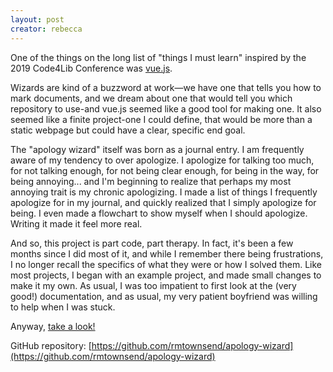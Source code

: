 ```yaml
---
layout: post
creator: rebecca
---
```

One of the things on the long list of "things I must learn" inspired by the 2019 Code4Lib Conference was [vue.js](https://vuejs.org/).

Wizards are kind of a buzzword at work—we have one that tells you how to mark documents, and we dream about one that would tell you which repository to use-and vue.js seemed like a good tool for making one. It also seemed like a finite project-one I could define, that would be more than a static webpage but could have a clear, specific end goal.

The "apology wizard" itself was born as a journal entry. I am frequently aware of my tendency to over apologize. I apologize for talking too much, for not talking enough, for not being clear enough, for being in the way, for being annoying... and I'm beginning to realize that perhaps my most annoying trait is my chronic apologizing. I made a list of things I frequently apologize for in my journal, and quickly realized that I simply apologize for being. I even made a flowchart to show myself when I should apologize. Writing it made it feel more real.

And so, this project is part code, part therapy. In fact, it's been a few months since I did most of it, and while I remember there being frustrations, I no longer recall the specifics of what they were or how I solved them. Like most projects, I began with an example project, and made small changes to make it my own. As usual, I was too impatient to first look at the (very good!) documentation, and as usual, my very patient boyfriend was willing to help when I was stuck.

Anyway, [take a look!](https://rmtownsend.github.io/apology-wizard/)

GitHub repository: [https://github.com/rmtownsend/apology-wizard](https://github.com/rmtownsend/apology-wizard)
